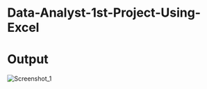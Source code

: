 # Data-Analyst-1st-Project-Using-Excel

# Output
![Screenshot_1](https://github.com/btonmoy/Data-Analyst-1st-Project-Using-Excel/assets/37882802/c466e136-be1f-4f2c-9b57-639cdde66e5c)
